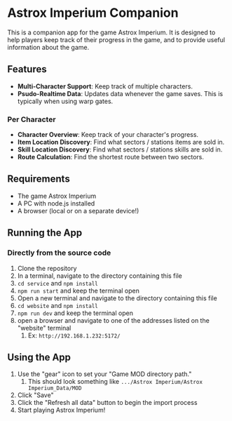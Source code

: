 # Astrox Imperium Companion

This is a companion app for the game Astrox Imperium. It is designed to help players keep track of their progress in the game, and to provide useful information about the game.

## Features

- **Multi-Character Support**: Keep track of multiple characters.
- **Psudo-Realtime Data**: Updates data whenever the game saves. This is typically when using warp gates.

### Per Character
- **Character Overview**: Keep track of your character's progress.
- **Item Location Discovery**: Find what sectors / stations items are sold in.
- **Skill Location Discovery**: Find what sectors / stations skills are sold in.
- **Route Calculation**: Find the shortest route between two sectors.

## Requirements

- The game Astrox Imperium
- A PC with node.js installed
- A browser (local or on a separate device!)

## Running the App

### Directly from the source code

1. Clone the repository
2. In a terminal, navigate to the directory containing this file
3. `cd service` and `npm install`
4. `npm run start` and keep the terminal open
5. Open a new terminal and navigate to the directory containing this file
6. `cd website` and `npm install`
7. `npm run dev` and keep the terminal open
8. open a browser and navigate to one of the addresses listed on the "website" terminal
   1. Ex: `http://192.168.1.232:5172/`

## Using the App

1. Use the "gear" icon to set your "Game MOD directory path."
    1. This should look something like `.../Astrox Imperium/Astrox Imperium_Data/MOD`
2. Click "Save"
3. Click the "Refresh all data" button to begin the import process
4. Start playing Astrox Imperium!